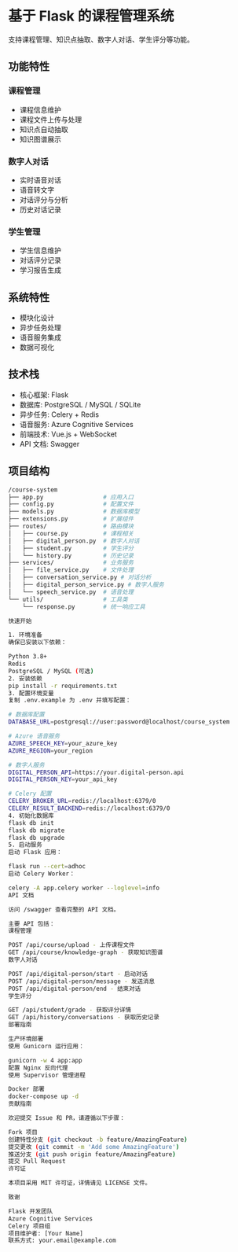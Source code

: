 # 基于 Flask 的课程管理系统

支持课程管理、知识点抽取、数字人对话、学生评分等功能。

## 功能特性

### 课程管理
- 课程信息维护
- 课程文件上传与处理
- 知识点自动抽取
- 知识图谱展示

### 数字人对话
- 实时语音对话
- 语音转文字
- 对话评分与分析
- 历史对话记录

### 学生管理
- 学生信息维护
- 对话评分记录
- 学习报告生成

## 系统特性
- 模块化设计
- 异步任务处理
- 语音服务集成
- 数据可视化

## 技术栈
- 核心框架: Flask
- 数据库: PostgreSQL / MySQL / SQLite
- 异步任务: Celery + Redis
- 语音服务: Azure Cognitive Services
- 前端技术: Vue.js + WebSocket
- API 文档: Swagger

## 项目结构
```bash
/course-system
├── app.py                 # 应用入口
├── config.py              # 配置文件
├── models.py              # 数据库模型
├── extensions.py          # 扩展组件
├── routes/                # 路由模块
│   ├── course.py          # 课程相关
│   ├── digital_person.py  # 数字人对话
│   ├── student.py         # 学生评分
│   └── history.py         # 历史记录
├── services/              # 业务服务
│   ├── file_service.py    # 文件处理
│   ├── conversation_service.py # 对话分析
│   ├── digital_person_service.py # 数字人服务
│   └── speech_service.py  # 语音处理
└── utils/                 # 工具类
    └── response.py        # 统一响应工具

快速开始

1. 环境准备
确保已安装以下依赖：

Python 3.8+
Redis
PostgreSQL / MySQL (可选)
2. 安装依赖
pip install -r requirements.txt
3. 配置环境变量
复制 .env.example 为 .env 并填写配置：

# 数据库配置
DATABASE_URL=postgresql://user:password@localhost/course_system

# Azure 语音服务
AZURE_SPEECH_KEY=your_azure_key
AZURE_REGION=your_region

# 数字人服务
DIGITAL_PERSON_API=https://your.digital-person.api
DIGITAL_PERSON_KEY=your_api_key

# Celery 配置
CELERY_BROKER_URL=redis://localhost:6379/0
CELERY_RESULT_BACKEND=redis://localhost:6379/0
4. 初始化数据库
flask db init
flask db migrate
flask db upgrade
5. 启动服务
启动 Flask 应用：

flask run --cert=adhoc
启动 Celery Worker：

celery -A app.celery worker --loglevel=info
API 文档

访问 /swagger 查看完整的 API 文档。

主要 API 包括：
课程管理

POST /api/course/upload - 上传课程文件
GET /api/course/knowledge-graph - 获取知识图谱
数字人对话

POST /api/digital-person/start - 启动对话
POST /api/digital-person/message - 发送消息
POST /api/digital-person/end - 结束对话
学生评分

GET /api/student/grade - 获取评分详情
GET /api/history/conversations - 获取历史记录
部署指南

生产环境部署
使用 Gunicorn 运行应用：

gunicorn -w 4 app:app
配置 Nginx 反向代理
使用 Supervisor 管理进程

Docker 部署
docker-compose up -d
贡献指南

欢迎提交 Issue 和 PR，请遵循以下步骤：

Fork 项目
创建特性分支 (git checkout -b feature/AmazingFeature)
提交更改 (git commit -m 'Add some AmazingFeature')
推送分支 (git push origin feature/AmazingFeature)
提交 Pull Request
许可证

本项目采用 MIT 许可证，详情请见 LICENSE 文件。

致谢

Flask 开发团队
Azure Cognitive Services
Celery 项目组
项目维护者: [Your Name]
联系方式: your.email@example.com
